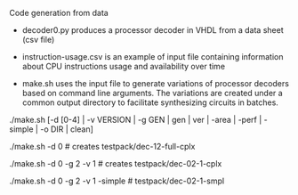 Code generation from data 

* decoder0.py produces a processor decoder in VHDL from a data sheet (csv file)

* instruction-usage.csv is an example of input file containing information about CPU instructions usage and availability over time

* make.sh uses the input file to generate variations of processor decoders based on command line arguments. The variations are created under a common output directory to facilitate synthesizing circuits in batches.

./make.sh [-d [0-4] | -v VERSION | -g GEN | gen | ver | -area | -perf | -simple | -o DIR | clean]

./make.sh -d 0 # creates testpack/dec-12-full-cplx

./make.sh -d 0 -g 2 -v 1 # creates testpack/dec-02-1-cplx

./make.sh -d 0 -g 2 -v 1 -simple # testpack/dec-02-1-smpl
